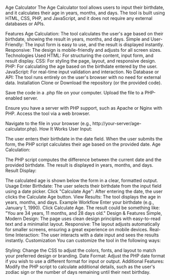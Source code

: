 Age Calculator
The Age Calculator tool allows users to input their birthdate, and it calculates their age in years, months, and days. The tool is built using HTML, CSS, PHP, and JavaScript, and it does not require any external databases or APIs.

Features
Age Calculation: The tool calculates the user's age based on their birthdate, showing the result in years, months, and days.
Simple and User-Friendly: The input form is easy to use, and the result is displayed instantly.
Responsive: The design is mobile-friendly and adjusts for all screen sizes.
Technologies Used
HTML: For structuring the content, input form, and result display.
CSS: For styling the page, layout, and responsive design.
PHP: For calculating the age based on the birthdate entered by the user.
JavaScript: For real-time input validation and interaction.
No Database or API: The tool runs entirely on the user's browser with no need for external data.
Installation
Clone or Download the repository (or the provided code).

Save the code in a .php file on your computer.
Upload the file to a PHP-enabled server.

Ensure you have a server with PHP support, such as Apache or Nginx with PHP.
Access the tool via a web browser.

Navigate to the file in your browser (e.g., http://your-server/age-calculator.php).
How It Works
User Input:

The user enters their birthdate in the date field.
When the user submits the form, the PHP script calculates their age based on the provided date.
Age Calculation:

The PHP script computes the difference between the current date and the provided birthdate.
The result is displayed in years, months, and days.
Result Display:

The calculated age is shown below the form in a clear, formatted output.
Usage
Enter Birthdate: The user selects their birthdate from the input field using a date picker.
Click "Calculate Age": After entering the date, the user clicks the Calculate Age button.
View Results: The tool displays the age in years, months, and days.
Example Workflow
Enter your birthdate (e.g., January 1, 1990).
Click Calculate Age.
The result could be something like: "You are 34 years, 11 months, and 28 days old."
Design & Features
Simple, Modern Design: The page uses clean design principles with easy-to-read text and a minimalist layout.
Responsive: The layout adjusts automatically for smaller screens, ensuring a great experience on mobile devices.
Real-time Interaction: The user interacts with a date input and sees the results instantly.
Customization
You can customize the tool in the following ways:

Styling: Change the CSS to adjust the colors, fonts, and layout to match your preferred design or branding.
Date Format: Adjust the PHP date format if you wish to use a different format for input or output.
Additional Features: Modify the PHP script to calculate additional details, such as the user's zodiac sign or the number of days remaining until their next birthday.
